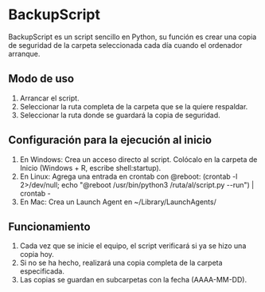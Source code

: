 # BackupScript
BackupScript es un script sencillo en Python, su función es crear una copia de seguridad de la carpeta seleccionada cada día cuando el ordenador arranque.

## Modo de uso 
1. Arrancar el script.
2. Seleccionar la ruta completa de la carpeta que se la quiere respaldar.
3. Seleccionar la ruta donde se guardará la copia de seguridad.

## Configuración para la ejecución al inicio
1. En Windows: Crea un acceso directo al script. Colócalo en la carpeta de Inicio (Windows + R, escribe shell:startup).
2. En Linux: Agrega una entrada en crontab con @reboot: (crontab -l 2>/dev/null; echo "@reboot /usr/bin/python3 /ruta/al/script.py --run") | crontab -
3. En Mac: Crea un Launch Agent en ~/Library/LaunchAgents/

## Funcionamiento
1. Cada vez que se inicie el equipo, el script verificará si ya se hizo una copia hoy.
2. Si no se ha hecho, realizará una copia completa de la carpeta especificada.
3. Las copias se guardan en subcarpetas con la fecha (AAAA-MM-DD).
